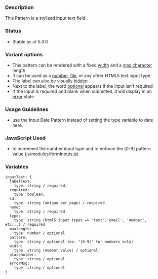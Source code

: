### Description
This Pattern is a stylized input text field.

### Status
* Stable as of 5.0.0

### Variant options
* This pattern can be rendered with a fixed [width](./?p=atoms-input-text-with-width) and a [max character](./?p=atoms-input-text-with-max-char) length
* It can be used as a [number](./?p=atoms-input-text-for-number), [file](./?p=atoms-input-text-for-file), or any other HTML5 text input type.
* The label can also be visually [hidden](./?p=atoms-input-text-with-hidden-label)
* Next to the label, the word [optional](./?p=atoms-input-text-as-optional) appears if the input isn't required
* If the input is required and blank when submitted, it will display in an [error](./?p=atoms-input-text-as-error) state

### Usage Guidelines
* use the Input Date Pattern instead of setting the type variable to date here.


### JavaScript Used
* to increment the number input type and to enforce the [0-9] pattern value (js/modules/formInputs.js)


### Variables
~~~
inputText: {
  labelText:
    type: string / required,
  required: 
    type: boolean,
  id: 
    type: string (unique per page) / required
  name: 
    type: string / required
  type:
    type: string (html5 input types => 'text','email', 'number', etc...) / required
  maxlength:
    type: number / optional
  pattern:
    type: string / optional (ex: "[0-9]" for numbers only)
  width:
    type: string (number value) / optional
  placeholder:
    type: string / optional
  errorMsg:
    type: string / optional
}
~~~
